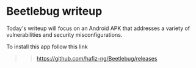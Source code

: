 # Beetlebug writeup
Today's writeup will focus on an Android APK that addresses a variety of vulnerabilities and security misconfigurations.


To install this app follow this link 
>> https://github.com/hafiz-ng/Beetlebug/releases
